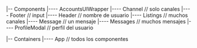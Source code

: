 |-- Components
|---- AccountsUIWrapper
|---- Channel // solo canales
|---- Footer // input
|---- Header // nombre de usuario
|---- Listings // muchos canales
|---- Message // un mensaje
|---- Messages // muchos mensajes
|---- ProfileModal // perfil del usuario

|-- Containers
|---- App // todos los componentes
